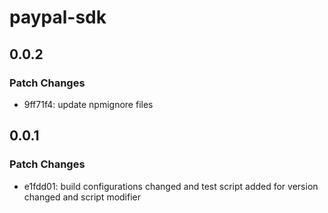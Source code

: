 # paypal-sdk

## 0.0.2

### Patch Changes

- 9ff71f4: update npmignore files

## 0.0.1

### Patch Changes

- e1fdd01: build configurations changed and test script added for version changed and script modifier
